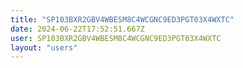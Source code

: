 ```yaml
---
title: "SP103BXR2GBV4WBESM8C4WCGNC9ED3PGT03X4WXTC"
date: 2024-06-22T17:52:51.667Z
user: SP103BXR2GBV4WBESM8C4WCGNC9ED3PGT03X4WXTC
layout: "users"
---
```

    